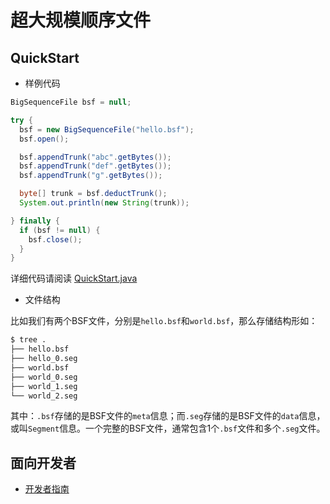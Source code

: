 # 超大规模顺序文件


## QuickStart

- 样例代码

``` java
BigSequenceFile bsf = null;

try {
  bsf = new BigSequenceFile("hello.bsf");
  bsf.open();

  bsf.appendTrunk("abc".getBytes());
  bsf.appendTrunk("def".getBytes());
  bsf.appendTrunk("g".getBytes());

  byte[] trunk = bsf.deductTrunk();
  System.out.println(new String(trunk));

} finally {
  if (bsf != null) {
    bsf.close();
  }
}

```

详细代码请阅读 [QuickStart.java](src/test/java/io/downgoon/bsf/example/QuickStart.java)


- 文件结构

比如我们有两个BSF文件，分别是``hello.bsf``和``world.bsf``，那么存储结构形如：

``` bash
$ tree .
├── hello.bsf
├── hello_0.seg
├── world.bsf
├── world_0.seg
├── world_1.seg
└── world_2.seg
```

其中：``.bsf``存储的是BSF文件的``meta``信息；而``.seg``存储的是BSF文件的``data``信息，或叫``Segment``信息。一个完整的BSF文件，通常包含1个``.bsf``文件和多个``.seg``文件。


## 面向开发者

- [开发者指南](docs/DeveloperGuide.md)
